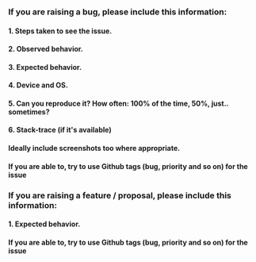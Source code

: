 ### If you are raising a bug, please include this information:

#### 1. Steps taken to see the issue.
#### 2. Observed behavior.
#### 3. Expected behavior.
#### 4. Device and OS.
#### 5. Can you reproduce it? How often: 100% of the time, 50%, just.. sometimes?
#### 6. Stack-trace (if it's available)

#### Ideally include screenshots too where appropriate.
#### If you are able to, try to use Github tags (bug, priority and so on) for the issue

### If you are raising a feature / proposal, please include this information:

#### 1. Expected behavior.

#### If you are able to, try to use Github tags (bug, priority and so on) for the issue
